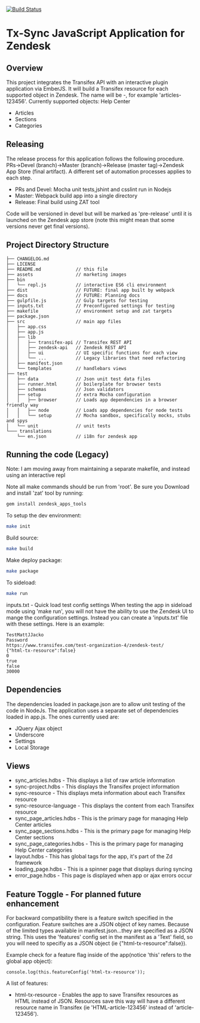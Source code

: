[![Build Status](https://travis-ci.org/transifex/transifex-sync-zendesk.svg)](https://travis-ci.org/transifex/transifex-sync-zendesk)

Tx-Sync JavaScript Application for Zendesk
==================

## Overview
This project integrates the Transifex API with an interactive plugin application via EmberJS.  It will build a Transifex resource for each supported object in Zendesk.  The name will be <object type>-<Zendesk id>, for example 'articles-123456'.
Currently supported objects:
Help Center
- Articles
- Sections
- Categories


## Releasing

The release process for this application follows the following procedure. PRs->Devel (branch)->Master (branch)->Release (master tag)->Zendesk App Store (final artifact).
A different set of automation processes applies to each step.
- PRs and Devel: Mocha unit tests,jshint and csslint run in Nodejs
- Master: Webpack build app into a single directory
- Release: Final build using ZAT tool

Code will be versioned in devel but will be marked as 'pre-release' until it is launched on the Zendesk app store (note this might mean that some versions never get final versions).


## Project Directory Structure
```
├── CHANGELOG.md
├── LICENSE
├── README.md             // this file
├── assets                // marketing images
├── bin
│   └── repl.js           // interactive ES6 cli environment
├── dist                  // FUTURE: final app built by webpack 
├── docs                  // FUTURE: Planning docs
├── gulpfile.js           // Gulp targets for testing
├── inputs.txt            // Preconfigured settings for testing
├── makefile              // environment setup and zat targets
├── package.json
├── src                   // main app files
│   ├── app.css
│   ├── app.js
│   ├── lib
│   │   ├── transifex-api // Transifex REST API
│   │   ├── zendesk-api   // Zendesk REST API
│   │   ├── ui            // UI specific functions for each view
│   │   └── ...           // Legacy libraries that need refactoring
│   ├── manifest.json
│   └── templates         // handlebars views
├── test
│   ├── data              // Json unit test data files
│   ├── runner.html       // boilerplate for browser tests
│   ├── schemas           // Json validators
│   ├── setup             // extra Mocha configuration
│   │   ├── browser       // Loads app dependencies in a browser friendly way
│   │   ├── node          // Loads app dependencies for node tests
│   │   └── setup         // Mocha sandbox, specifically mocks, stubs and spys
│   └── unit              // unit tests
└─── translations
    └── en.json           // i18n for zendesk app
```

    
## Running the code (Legacy)

Note: I am moving away from maintaining a separate makefile, and instead using an interactive repl

Note all make commands should be run from 'root'.
Be sure you Download and install 'zat' tool by running:
```bash
gem install zendesk_apps_tools
```

To setup the dev environment:
```bash
make init
```

Build source:
```bash
make build
```

Make deploy package:
```bash
make package
```

To sideload:
```bash
make run
```

inputs.txt - Quick load test config settings
When testing the app in sideload mode using 'make run', you will not have the ability to use the Zendesk UI to mange the configuration settings.  Instead you can create a 'inputs.txt' file with these settings.
Here is an example:
```
TestMattJJacko
Password
https://www.transifex.com/test-organization-4/zendesk-test/
{"html-tx-resource":false}
0
true
false
30000
```

## Dependencies

The dependencies loaded in package.json are to allow unit testing of the code in NodeJs.
The application uses a separate set of dependencies loaded in app.js.  The ones currently used are:
- JQuery Ajax object
- Underscore
- Settings
- Local Storage

## Views
- sync_articles.hdbs - This displays a list of raw article information
- sync-project.hdbs - This displays the Transifex project information
- sync-resource - This displays meta information about each Transifex resource
- sync-resource-language - This displays the content from each Transifex resource
- sync_page_articles.hdbs - This is the primary page for managing Help Center articles
- sync_page_sections.hdbs - This is the primary page for managing Help Center sections
- sync_page_categories.hdbs - This is the primary page for managing Help Center categories
- layout.hdbs - This has global tags for the app, it's part of the Zd framework
- loading_page.hdbs - This is a spinner page that displays during syncing
- error_page.hdbs - This page is displayed when app or ajax errors occur

## Feature Toggle - For planned future enhancement

For backward compatibility there is a feature switch specified in the configuration. Feature switches are a JSON object of key names.  Because of the limited types available in manifest.json...they are specified as a JSON string.
This uses the 'features' config set in the manifest as a 'Text' field, so you will need to specifiy as a JSON object (ie {"html-tx-resource":false}).

Example check for a feature flag inside of the app(notice 'this' refers to the global app object):
```
console.log(this.featureConfig('html-tx-resource'));
```

A list of features:
- html-tx-resource - Enables the app to save Transifex resources as HTML instead of JSON.  Resources save this way will have a different resource name in Transifex (ie 'HTML-article-123456' instead of 'article-123456').


